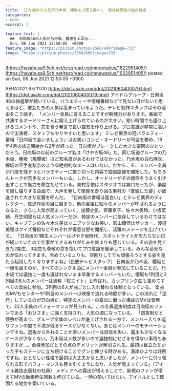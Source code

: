 ```yaml
---
title:  日向坂46の人気が乃木坂、櫻坂を上回る勢いに　秘訣は異色の独自路線  
categories:
- news
excerpt: |
  
feature_text: |
  ##  日向坂46の人気が乃木坂、櫻坂を上回る...
  Sun, 06 Jun 2021 12:50:05  +0900
feature_image: "https://picsum.photos/2560/600?image=733"
image: "https://picsum.photos/2560/600?image=733"
---
```


[https://hayabusa9.5ch.net/test/read.cgi/mnewsplus/1622951405/](https://hayabusa9.5ch.net/test/read.cgi/mnewsplus/1622951405/)
posted on Sun, 06 Jun 2021 12:50:05  +0900

<!--more-->

AERA2021.6.6 11:00 [https://dot.asahi.com/dot/2021060400079.html](https://dot.asahi.com/dot/2021060400079.html) アイドルグループ・日向坂46の快進撃が続いている。バラエティーや情報番組などで見ない日がないと思えるほど、彼女たちの人気は高まっているようだ。テレビ制作スタッフはその理由をこう話す。 「メンバー全員に言えることですが瞬発力があります。番組で共演するオードリーさんに鍛え上げられているのが大きい。短い時間でも盛り上げるコメントや、芯を食う発言で良い空気を作り上げる。プロ意識が非常に高いので出演者、スタッフもやりやすいと思います」 テレビ東京の冠バラエティー番組「日向坂で会いましょう」はお笑いコンビ・オードリーが司会を務め、19年4月の放送開始から2年が経った。日向坂がブレークした大きな要因のひとつだろう。日向坂の以前のグループ名は「けやき坂46」だ。同じ坂道グループの乃木坂、欅坂（現櫻坂）ほど知名度があるわけではなかった。乃木坂の白石麻衣、欅坂の平手友梨奈のような絶対的なエースはいない。だからこそ、メンバー全員が爪痕を残そうとバラエティーに振り切った内容で独自路線を開拓した。もちろんトークが苦手なメンバーもいる。しかし、オードリーがその個性をうまく引き出すことで魅力を際立たせている。東村芽依はスタジオでは無口だったが、楽屋を隠し撮りする企画で、大声を発して楽屋を走り回る東村の「変貌した姿」が放送されて大きな反響を呼んだ。 「日向坂の番組は面白い」とテレビ業界のディレクター、放送作家の目に留まり、他の番組に個々のメンバーが呼ばれるようになると、さらに人気が高まっていく。加藤史帆、齊藤京子、佐々木美玲、小坂菜緒、丹生明里らは人気メンバーだが、特定のメンバーに依存しているわけではない。キャプテンの佐々木久美はマニアックなお笑い、影山優佳はサッカー、渡邉美穂はクイズ番組などそれぞれが得意分野を開拓し、活躍のステージを広げている。 「日向坂の1期生メンバーはけやき坂時代、スポットライトが当たらない日が続いていたので仕事ができるありがたみを誰よりも感じている。その姿を見てきた2期生、3期生も尊敬の念を抱いてプロ意識を継承している。みんな必死なのが伝わってきます。冷めているよりも、空回りしてでも頑張ろうとする姿を見たら起用したくなりますよね」（民放テレビスタッフ） 日向坂が乃木坂、櫻坂と一線を画すのが、すべてのシングル曲にメンバー全員が参加していることだ。乃木坂では選抜に一度も選ばれないまま卒業するメンバーもいた。櫻坂も1列目と2列目の8人のメンバーは通称「桜エイト」と呼ばれ、カップリング曲も含めてすべての楽曲に参加。3列目の6人が曲ごとに入れ替わる体制となっている。 楽曲のMVもセンターや1列目のメンバーは映像で流れる時間が多い。この流れに「逆行」しているのが日向坂だ。特定のメンバーの露出に偏った構成のMVは皆無で、22人全員のパフォーマンスが見られる。この全員選抜制度は日向坂のファンである「おひさま」に強く支持され、人気の源になっている。 「選抜制だと競争が高まり、グループ全体のレベルが底上げされる一方で、メンバー入りを巡りファンの間で不満が残るケースが少なくない。あとはメンバーのモチベーションですね。選抜から外れることが多いメンバーは自信を失い、露出も少なくなるケースが少なくない。乃木坂は人数が多いので選抜制にせざるを得ない事情もありますが…。全員参加だとその点のデメリットが解消される。最初は目立たなかった子もステージに立ち続けることでグンと伸びる時がある。濱岸ひよりは好例ですね。おとなしい性格で最初は大丈夫かなと思いましたが、メンバーに引っ張られる形でパフォーマンスも目を引くようになり、人気が高まっている」（アイドル雑誌出版社の社員） メディアへの露出が増えることで、新規のファンが増えてMVの動画再生回数も伸びている。一時の勢いではない。アイドルとして確固たる地位を築いている。

